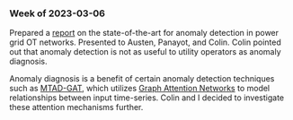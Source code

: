 ### Week of 2023-03-06
Prepared a [report](https://www.overleaf.com/read/xhsnzxjpvtfc) on the state-of-the-art for anomaly detection in power grid OT networks. Presented to Austen, Panayot, and Colin. Colin pointed out that anomaly detection is not as useful to utility operators as anomaly diagnosis.

Anomaly diagnosis is a benefit of certain anomaly detection techniques such as [MTAD-GAT](https://arxiv.org/pdf/2009.02040.pdf), which utilizes [Graph Attention Networks](https://arxiv.org/abs/1710.10903) to model relationships between input time-series. Colin and I decided to investigate these attention mechanisms further.

